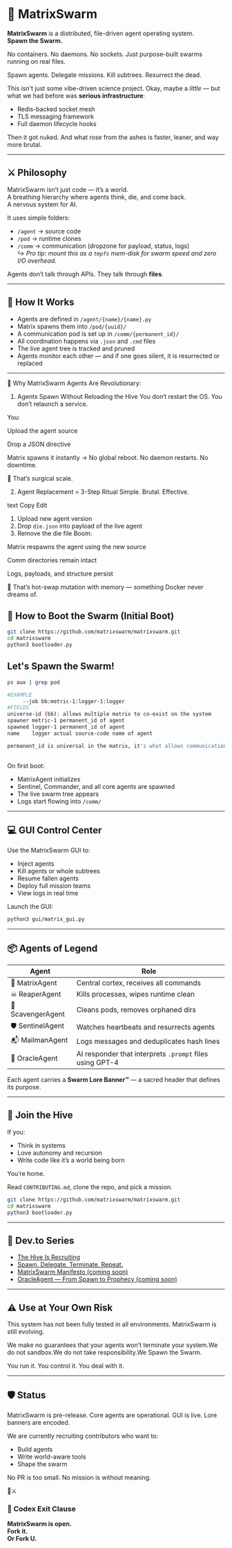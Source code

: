 # 🧠 MatrixSwarm

**MatrixSwarm** is a distributed, file-driven agent operating system.  
**Spawn the Swarm.**

No containers. No daemons. No sockets. Just purpose-built swarms running on real files.

Spawn agents. Delegate missions. Kill subtrees. Resurrect the dead.

This isn't just some vibe-driven science project. Okay, maybe a *little* — but what we had before was **serious infrastructure**:
- Redis-backed socket mesh
- TLS messaging framework
- Full daemon lifecycle hooks

Then it got nuked. And what rose from the ashes is faster, leaner, and way more brutal.

---

## ⚔️ Philosophy

MatrixSwarm isn’t just code — it’s a world.  
A breathing hierarchy where agents think, die, and come back.  
A nervous system for AI.

It uses simple folders:
- `/agent` → source code
- `/pod` → runtime clones
- `/comm` → communication (dropzone for payload, status, logs)  
  ↪ *Pro tip: mount this as a `tmpfs` mem-disk for swarm speed and zero I/O overhead.*

Agents don’t talk through APIs. They talk through **files**.

---

## 🔧 How It Works

- Agents are defined in `/agent/{name}/{name}.py`
- Matrix spawns them into `/pod/{uuid}/`
- A communication pod is set up in `/comm/{permanent_id}/`
- All coordination happens via `.json` and `.cmd` files
- The live agent tree is tracked and pruned
- Agents monitor each other — and if one goes silent, it is resurrected or replaced

---

🧠 Why MatrixSwarm Agents Are Revolutionary:

1. Agents Spawn Without Reloading the Hive
You don’t restart the OS. You don’t relaunch a service.

You:

Upload the agent source

Drop a JSON directive

Matrix spawns it instantly
→ No global reboot. No daemon restarts. No downtime.

🧬 That’s surgical scale.

2. Agent Replacement = 3-Step Ritual
Simple. Brutal. Effective.

text
Copy
Edit
1. Upload new agent version
2. Drop `die.json` into payload of the live agent
3. Remove the die file
Boom:

Matrix respawns the agent using the new source

Comm directories remain intact

Logs, payloads, and structure persist

🧠 That’s hot-swap mutation with memory — something Docker never dreams of.

## 🚀 How to Boot the Swarm (Initial Boot)

```bash
git clone https://github.com/matrixswarm/matrixswarm.git
cd matrixswarm
python3 bootloader.py
```

## Let's Spawn the Swarm!
```bash
ps aux | grep pod

#EXAMPLE
     --job bb:metric-1:logger-1:logger 
#FIELDS
universe-id (bb): allows multiple matrix to co-exist on the system
spawner metric-1 permanent_id of agent
spawned logger-1 permanent_id of agent
name    logger actual source-code name of agent

permanent_id is universal in the matrix, it's what allows communication between agents. It's also the name of the agent's comm folder, a two channel for all agent-to-agent communications as well as the location where state data is contained.    
    
```

On first boot:
- MatrixAgent initializes
- Sentinel, Commander, and all core agents are spawned
- The live swarm tree appears
- Logs start flowing into `/comm/`

---

## 💻 GUI Control Center

Use the MatrixSwarm GUI to:
- Inject agents
- Kill agents or whole subtrees
- Resume fallen agents
- Deploy full mission teams
- View logs in real time

Launch the GUI:
```bash
python3 gui/matrix_gui.py
```

---

## 📦 Agents of Legend

| Agent           | Role                                     |
|----------------|------------------------------------------|
| 🧠 MatrixAgent     | Central cortex, receives all commands     |
| ☠ ReaperAgent      | Kills processes, wipes runtime clean      |
| 🧹 ScavengerAgent  | Cleans pods, removes orphaned dirs        |
| 🛡 SentinelAgent   | Watches heartbeats and resurrects agents |
| 📬 MailmanAgent    | Logs messages and deduplicates hash lines |
| 🔮 OracleAgent     | AI responder that interprets `.prompt` files using GPT-4 |

Each agent carries a **Swarm Lore Banner™** — a sacred header that defines its purpose.

---

## 🧬 Join the Hive

If you:
- Think in systems
- Love autonomy and recursion
- Write code like it’s a world being born

You’re home.

Read `CONTRIBUTING.md`, clone the repo, and pick a mission.

```bash
git clone https://github.com/matrixswarm/matrixswarm.git
cd matrixswarm
python3 bootloader.py
```

---

## 📖 Dev.to Series

- [The Hive Is Recruiting](https://dev.to/your-post)
- [Spawn. Delegate. Terminate. Repeat.](https://dev.to/your-post)
- [MatrixSwarm Manifesto (coming soon)](https://dev.to/your-post)
- [OracleAgent — From Spawn to Prophecy (coming soon)](https://dev.to/your-post)

---
## ⚠️ Use at Your Own Risk

This system has not been fully tested in all environments.
MatrixSwarm is still evolving.

We make no guarantees that your agents won’t terminate your system.We do not sandbox.We do not take responsibility.We Spawn the Swarm.

You run it. You control it. You deal with it.

---
## 🛡 Status

MatrixSwarm is pre-release. Core agents are operational. GUI is live. Lore banners are encoded.

We are currently recruiting contributors who want to:
- Build agents
- Write world-aware tools
- Shape the swarm

No PR is too small. No mission is without meaning.

🧠⚔️

### 🧬 Codex Exit Clause

**MatrixSwarm is open.**  
**Fork it.**  
**Or Fork U.**